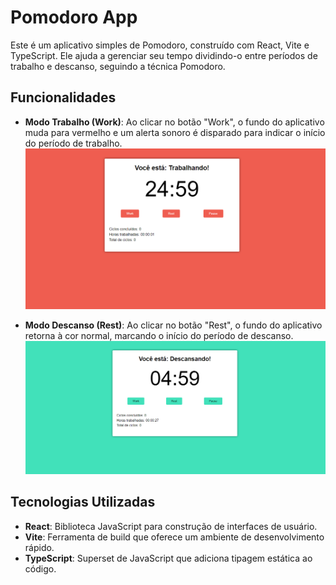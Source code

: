 # Pomodoro App

Este é um aplicativo simples de Pomodoro, construído com React, Vite e TypeScript. Ele ajuda a gerenciar seu tempo dividindo-o entre períodos de trabalho e descanso, seguindo a técnica Pomodoro.

## Funcionalidades

- **Modo Trabalho (Work)**: Ao clicar no botão "Work", o fundo do aplicativo muda para vermelho e um alerta sonoro é disparado para indicar o início do período de trabalho.
  ![alt text](/src/assets/image-1.png)

- **Modo Descanso (Rest)**: Ao clicar no botão "Rest", o fundo do aplicativo retorna à cor normal, marcando o início do período de descanso.
  ![alt text](/src/assets/image-2.png)

## Tecnologias Utilizadas

- **React**: Biblioteca JavaScript para construção de interfaces de usuário.
- **Vite**: Ferramenta de build que oferece um ambiente de desenvolvimento rápido.
- **TypeScript**: Superset de JavaScript que adiciona tipagem estática ao código.
